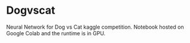 # Dogvscat

Neural Network for Dog vs Cat kaggle competition. Notebook hosted on Google Colab and the runtime is in GPU.

